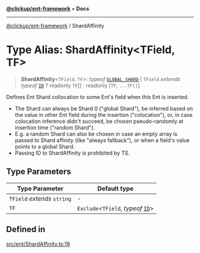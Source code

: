 [**@clickup/ent-framework**](../README.md) • **Docs**

***

[@clickup/ent-framework](../globals.md) / ShardAffinity

# Type Alias: ShardAffinity\<TField, TF\>

> **ShardAffinity**\<`TField`, `TF`\>: *typeof* [`GLOBAL_SHARD`](../variables/GLOBAL_SHARD.md) \| `TField` *extends* *typeof* [`ID`](../variables/ID.md) ? readonly `TF`[] : readonly [`TF`, `...TF[]`]

Defines Ent Shard collocation to some Ent's field when this Ent is inserted.
- The Shard can always be Shard 0 ("global Shard"), be inferred based on the
  value in other Ent field during the insertion ("colocation"), or, in case
  colocation inference didn't succeed, be chosen pseudo-randomly at insertion
  time ("random Shard").
- E.g. a random Shard can also be chosen in case an empty array is passed to
  Shard affinity (like "always fallback"), or when a field's value points to
  a global Shard.
- Passing ID to ShardAffinity is prohibited by TS.

## Type Parameters

| Type Parameter | Default type |
| ------ | ------ |
| `TField` *extends* `string` | - |
| `TF` | `Exclude`\<`TField`, *typeof* [`ID`](../variables/ID.md)\> |

## Defined in

[src/ent/ShardAffinity.ts:19](https://github.com/clickup/ent-framework/blob/master/src/ent/ShardAffinity.ts#L19)
